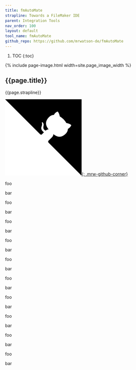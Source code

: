 ```yaml
---
title: fmAutoMate
strapline: Towards a FileMaker IDE
parent: Integration Tools
nav_order: 100
layout: default
tool_name: fmAutoMate
github_repo: https://github.com/mrwatson-de/fmAutoMate
---
```

1. TOC
{:toc}

{% include page-image.html width=site.page_image_width %}

## {{page.title}}

{{page.strapline}}

[![Get me on Github](/assets/images/github-corner.png){: .mrw-github-corner}]({{page.github_repo}})

foo

bar

foo

bar

foo

bar

foo

bar

foo

bar

foo

bar

foo

bar

foo

bar

foo

bar

foo

bar


